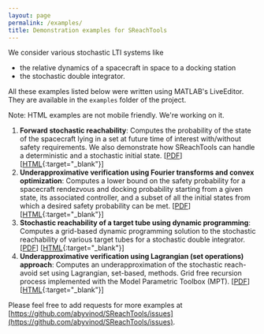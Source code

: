 ```yaml
---
layout: page
permalink: /examples/
title: Demonstration examples for SReachTools
---
```


We consider various stochastic LTI systems like

* the relative dynamics of a spacecraft in space to a docking station
* the stochastic double integrator.

All these examples listed below were written using MATLAB's LiveEditor.
They are available in the `examples` folder of the project. 

Note: HTML examples are not mobile friendly. We're working on it.

1. **Forward stochastic reachability**: Computes the probability of the state of the spacecraft lying in a set at future time of interest with/without safety requirements. We also demonstrate how SReachTools can handle a deterministic and a stochastic initial state. [[PDF](https://github.com/abyvinod/SReachTools/raw/master/examples/forwardStochasticReachCWH.pdf)] [[HTML](forwardStochasticReachCWH.html){:target="_blank"}] 
1. **Underapproximative verification using Fourier transforms and convex optimization**: Computes a lower bound on the safety probability for a spacecraft rendezvous and docking probability starting from a given state, its associated controller, and a subset of all the initial states from which a desired safety probability can be met.
[[PDF](https://github.com/abyvinod/SReachTools/raw/master/examples/FtCVXUnderapproxVerifyCWH.pdf)] [[HTML](FtCVXUnderapproxVerifyCWH.html){:target="_blank"}]
1. **Stochastic reachability of a target tube using dynamic programming**: Computes a grid-based dynamic programming solution to the stochastic reachability of various target tubes for a stochastic double integrator. [[PDF](https://github.com/abyvinod/SReachTools/raw/master/examples/doubleIntegratorDynamicProgramming.pdf)] [[HTML](doubleIntegratorDynamicProgramming.html){:target="_blank"}]
1. **Underapproximative verification using Lagrangian (set operations) approach**: Computes an underapproximation of the stochastic reach-avoid set using Lagrangian, set-based, methods. Grid free recursion process implemented with the
Model Parametric Toolbox (MPT). [[PDF](https://github.com/abyvinod/SReachTools/raw/master/examples/lagrangianApproximations.pdf)] [[HTML](lagrangianApproximations.html){:target="_blank"}]

Please feel free to add requests for more examples at [https://github.com/abyvinod/SReachTools/issues](https://github.com/abyvinod/SReachTools/issues).

